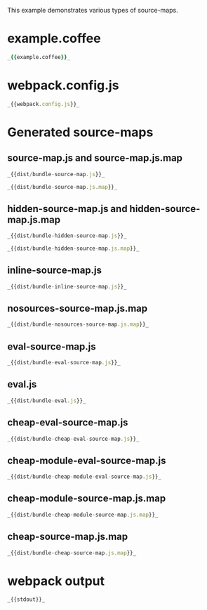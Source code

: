 This example demonstrates various types of source-maps.

# example.coffee

```coffeescript
_{{example.coffee}}_
```

# webpack.config.js

```javascript
_{{webpack.config.js}}_
```

# Generated source-maps

## source-map.js and source-map.js.map

```javascript
_{{dist/bundle-source-map.js}}_
```

```javascript
_{{dist/bundle-source-map.js.map}}_
```

## hidden-source-map.js and hidden-source-map.js.map

```javascript
_{{dist/bundle-hidden-source-map.js}}_
```

```javascript
_{{dist/bundle-hidden-source-map.js.map}}_
```

## inline-source-map.js

```javascript
_{{dist/bundle-inline-source-map.js}}_
```

## nosources-source-map.js.map

```javascript
_{{dist/bundle-nosources-source-map.js.map}}_
```

## eval-source-map.js

```javascript
_{{dist/bundle-eval-source-map.js}}_
```

## eval.js

```javascript
_{{dist/bundle-eval.js}}_
```

## cheap-eval-source-map.js

```javascript
_{{dist/bundle-cheap-eval-source-map.js}}_
```

## cheap-module-eval-source-map.js

```javascript
_{{dist/bundle-cheap-module-eval-source-map.js}}_
```

## cheap-module-source-map.js.map

```javascript
_{{dist/bundle-cheap-module-source-map.js.map}}_
```

## cheap-source-map.js.map

```javascript
_{{dist/bundle-cheap-source-map.js.map}}_
```

# webpack output

```
_{{stdout}}_
```
